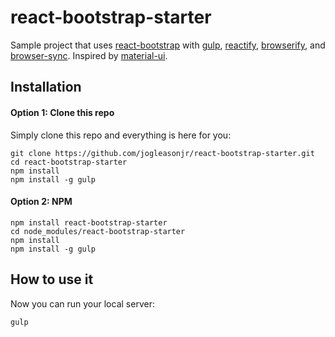 # react-bootstrap-starter
Sample project that uses [react-bootstrap](https://github.com/react-bootstrap/react-bootstrap/) with [gulp](https://github.com/gulpjs/gulp), [reactify](https://github.com/andreypopp/reactify), [browserify](https://github.com/substack/node-browserify), and [browser-sync](https://github.com/BrowserSync/browser-sync). Inspired by [material-ui](https://github.com/callemall/material-ui).

## Installation

#### Option 1: Clone this repo

Simply clone this repo and everything is here for you:

```
git clone https://github.com/jogleasonjr/react-bootstrap-starter.git
cd react-bootstrap-starter
npm install
npm install -g gulp
```

#### Option 2: NPM

```
npm install react-bootstrap-starter
cd node_modules/react-bootstrap-starter
npm install
npm install -g gulp
```

## How to use it

Now you can run your local server:
```
gulp
```

